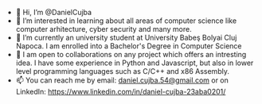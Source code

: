 - 👋 Hi, I’m @DanielCujba
- 👀 I’m interested in learning about all areas of computer science like computer arhitecture, cyber security and many more.
- 🌱 I’m currently an university student at University Babeş Bolyai Cluj Napoca. I am enrolled into a Bachelor's Degree in Computer Science
- 💞️ I am open to collaborations on any project which offers an intresting idea. I have some experience in Python and Javascript, but also in lower level programming languages such as C/C++ and x86 Assembly.
- 📫 You can reach me by email: daniel.cujba.54@gmail.com or on LinkedIn: https://www.linkedin.com/in/daniel-cujba-23aba0201/
